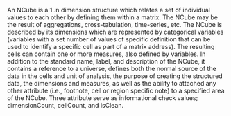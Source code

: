 An NCube is a 1..n dimension structure which relates a set of individual values to each other by defining them within a matrix. The NCube may be the result of aggregations, cross-tabulation, time-series, etc. The NCube is described by its dimensions which are represented by categorical variables (variables with a set number of values of specific definition that can be used to identify a specific cell as part of a matrix address). The resulting cells can contain one or more measures, also defined by variables. In addition to the standard name, label, and description of the NCube, it contains a reference to a universe, defines both the normal source of the data in the cells and unit of analysis, the purpose of creating the structured data, the dimensions and measures, as well as the ability to attached any other attribute (i.e., footnote, cell or region specific note) to a specified area of the NCube. Three attribute serve as informational check values; dimensionCount, cellCount, and isClean.